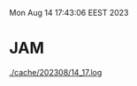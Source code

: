 Mon Aug 14 17:43:06 EEST 2023
# JAM
<a href='./cache/202308/14_17.log'>./cache/202308/14_17.log</a>
